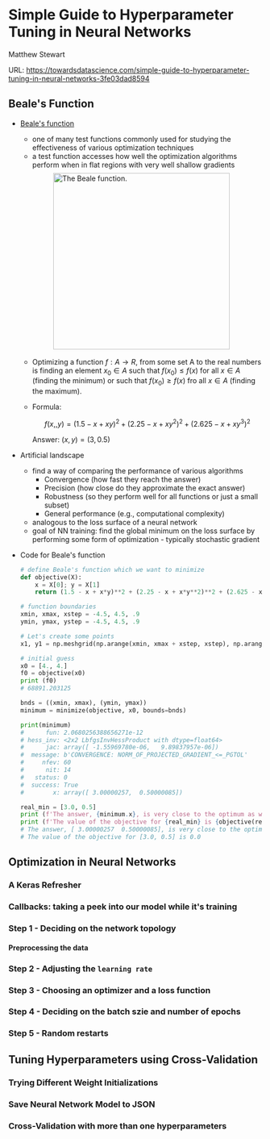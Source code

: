 # Simple Guide to Hyperparameter Tuning in Neural Networks

Matthew Stewart

URL: https://towardsdatascience.com/simple-guide-to-hyperparameter-tuning-in-neural-networks-3fe03dad8594


## Beale's Function

+ [Beale's function](https://en.wikipedia.org/wiki/Test_functions_for_optimization)
  + one of many test functions commonly used for studying the effectiveness of various optimization techniques
  + a test function accesses how well the optimization algorithms perform when in flat regions with very well shallow gradients

  <div style="margin: 0.5em; display: flex; justify-content: center; align-items: center; flex-flow: row wrap;">
    <a href="https://towardsdatascience.com/simple-guide-to-hyperparameter-tuning-in-neural-networks-3fe03dad8594" ismap target="_blank">
      <img src="https://miro.medium.com/max/875/0*b6VbjuQQJVXxd_rE.jpg" style="margin: 0.1em;" alt="The Beale function." title="The Beale function." width=350>
    </a>
  </div>

  + Optimizing a function $f: A \rightarrow R$, from some set A to the real numbers is finding an element $x_0 \in A$ such that $f(x_0) \leq f(x)$ for all $x \in A$ (finding the minimum) or such that $f(x_0) \geq f(x)$ fro all $x \in A$ (finding the maximum).
  + Formula:

    $$f(x,, y) = (1.5 -x +xy)^2 + (2.25 -x + xy^2)^2 + (2.625 - x +xy^3)^2$$

    Answer: $(x, y) = (3, 0.5)$

+ Artificial landscape
  + find a way of comparing the performance of various algorithms
    + Convergence (how fast they reach the answer)
    + Precision (how close do they approximate the exact answer)
    + Robustness (so they perform well for all functions or just a small subset)
    + General performance (e.g., computational complexity)
  + analogous to the loss surface of a neural network
  + goal of NN training: find the global minimum on the loss surface by performing some form of optimization - typically stochastic gradient

+ Code for Beale's function

  ```python
  # define Beale's function which we want to minimize
  def objective(X):
      x = X[0]; y = X[1]
      return (1.5 - x + x*y)**2 + (2.25 - x + x*y**2)**2 + (2.625 - x + x*y**3)**2

  # function boundaries
  xmin, xmax, xstep = -4.5, 4.5, .9
  ymin, ymax, ystep = -4.5, 4.5, .9

  # Let's create some points
  x1, y1 = np.meshgrid(np.arange(xmin, xmax + xstep, xstep), np.arange(ymin, ymax + ystep, ystep))

  # initial guess
  x0 = [4., 4.]  
  f0 = objective(x0)
  print (f0)
  # 68891.203125

  bnds = ((xmin, xmax), (ymin, ymax))
  minimum = minimize(objective, x0, bounds=bnds)

  print(minimum)
  #      fun: 2.0680256388656271e-12
  # hess_inv: <2x2 LbfgsInvHessProduct with dtype=float64>
  #      jac: array([ -1.55969780e-06,   9.89837957e-06])
  #  message: b'CONVERGENCE: NORM_OF_PROJECTED_GRADIENT_<=_PGTOL'
  #     nfev: 60
  #      nit: 14
  #   status: 0
  #  success: True
  #        x: array([ 3.00000257,  0.50000085])

  real_min = [3.0, 0.5]
  print (f'The answer, {minimum.x}, is very close to the optimum as we know it, which is {real_min}') 
  print (f'The value of the objective for {real_min} is {objective(real_min)}')
  # The answer, [ 3.00000257  0.50000085], is very close to the optimum as we know it, which is [3.0, 0.5]
  # The value of the objective for [3.0, 0.5] is 0.0
  ```


## Optimization in Neural Networks



### A Keras Refresher




### Callbacks: taking a peek into our model while it's training




### Step 1 - Deciding on the network topology




#### Preprocessing the data




### Step 2 - Adjusting the `learning rate`




### Step 3 - Choosing an optimizer and a loss function




### Step 4 - Deciding on the batch szie and number of epochs




### Step 5 - Random restarts




## Tuning Hyperparameters using Cross-Validation



### Trying Different Weight Initializations




### Save Neural Network Model to JSON




### Cross-Validation with more than one hyperparameters





